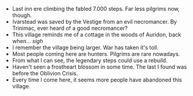 - Last inn ere climbing the fabled 7.000 steps. Far less pilgrims now, though.
- Ivarstead was saved by the Vestige from an evil necromancer. By Trinimac, ever heard of a good necromancer?
- This village reminds me of a cottage in the woods of Auridon, back when... *sigh*
- I remember the village being larger. War has taken it's toll.
- Most people coming here are hunters. Pilgrims are rare nowadays.
- From what I can see, the legendary steps could use a rebuild.
- Haven't seen a frostheart blossom in some time. The last I found was before the Oblivion Crisis.
- Every time I come here, it seems more people have abandoned this village.
